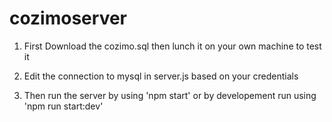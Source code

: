 # cozimoserver

1. First Download the cozimo.sql then lunch it on your own machine to test it 

2. Edit the connection to mysql in server.js based on your credentials

3. Then run the server by using 'npm start' or by developement run using 'npm run start:dev'
